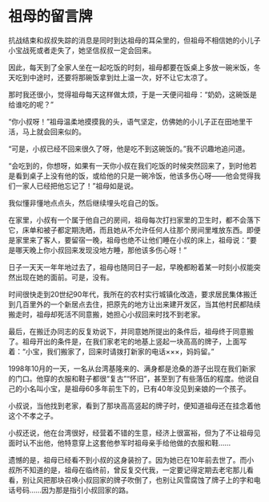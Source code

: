 # 祖母的留言牌

抗战结束和叔叔失踪的消息是同时到达祖母的耳朵里的，但祖母不相信她的小儿子小宝战死或者走失了，她坚信叔叔一定会回来。

因此，每天到了全家人坐在一起吃饭的时刻，祖母都要在饭桌上多放一碗米饭，冬天吃到中途时，还要将那碗饭拿到灶上温一次，好不让它太凉了。

那时我还很小，觉得祖母每天这样做太烦，于是一天便问祖母：“奶奶，这碗饭是给谁吃的呢？”

“你小叔呀！”祖母温柔地摸摸我的头，语气坚定，仿佛她的小儿子正在田地里干活，马上就会回来似的。

“可是，小叔已经不回来很久了呀，他是吃不到这碗饭的。”我不识趣地追问道。

“会吃到的，你想呀，如果有一天你小叔在我们吃饭的时候突然回来了，到时他若是看到桌子上没有他的饭，或给他的只是一碗冷饭，他该多伤心呀——他会觉得我们一家人已经把他忘记了！”祖母如是说。

我似懂非懂地点点头，然后继续埋头吃自己的饭。

在家里，小叔有一个属于他自己的房间，祖母每次打扫家里的卫生时，都不会落下它，床单和被子都定期洗晒，而且她从不允许任何人往那个房间里堆放东西。即便是家里来了客人，要留宿一晚，祖母也绝不让他们睡在小叔的床上，祖母说：“要是哪天晚上你小叔回来发现没地方睡，那他该多伤心呀！”

日子一天天一年年地过去了，祖母也随同日子一起，早晚都盼着某一时刻小叔能突然出现在她的面前。可是，没有。

时间很快走到20世纪90年代，我所在的农村实行城镇化改造，要求居民集体搬迁到几百里外的一个新居点去住，把原先的地方让出来建开发区，当其他村民都陆续搬走时，祖母却死活不同意搬，她担心小叔回来时找不到老家。

最后，在搬迁办同志的反复劝说下，并同意她所提出的条件后，祖母终于同意搬了。祖母开出的条件是，在我们家老宅的地基上竖起一块高高的牌子，上面写着：“小宝，我们搬家了，回来时请拨打新家的电话×××，妈妈留。”

1998年10月的一天，一名从台湾基隆来的、满身都是沧桑的游子出现在我们新家的门口。他穿的衣服和鞋子都很“复古”“怀旧”，甚至到了有些落伍的程度。他说自己的小名叫小宝，是祖母60多年前生下的，已有40年没见到亲娘的一个孩子。

小叔说，当他找到老家，看到了那块高高竖起的牌子时，便知道祖母还在挂念着他这个不孝之子。

小叔还说，他在台湾很好，经营着不错的生意，经济上很富裕，但为了不让祖母见面时认不出他，他特意穿上这套他参军时祖母亲手给他做的衣服和鞋……

遗憾的是，祖母已经看不到小叔的这身装扮了。因为她已在10年前去世了。而小叔所不知道的是，祖母在临终前，曾反复交代我，一定要记得定期去老宅那儿看看，别让风把那块召唤小叔回家的牌子吹倒了，也别让风雪腐蚀了牌子上的字和电话号码……因为那是指引小叔回家的路。